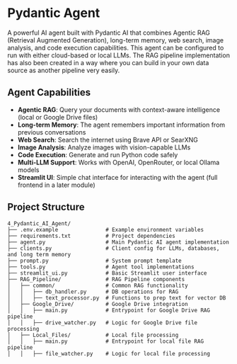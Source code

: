 # Pydantic Agent

A powerful AI agent built with Pydantic AI that combines Agentic RAG (Retrieval Augmented Generation), long-term memory, web search, image analysis, and code execution capabilities. This agent can be configured to run with either cloud-based or local LLMs. The RAG pipeline implementation has also been created in a way where you can build in your own data source as another pipeline very easily.

## Agent Capabilities

- **Agentic RAG**: Query your documents with context-aware intelligence (local or Google Drive files)
- **Long-term Memory**: The agent remembers important information from previous conversations
- **Web Search**: Search the internet using Brave API or SearXNG
- **Image Analysis**: Analyze images with vision-capable LLMs
- **Code Execution**: Generate and run Python code safely
- **Multi-LLM Support**: Works with OpenAI, OpenRouter, or local Ollama models
- **Streamlit UI**: Simple chat interface for interacting with the agent (full frontend in a later module)

## Project Structure

```
4_Pydantic_AI_Agent/
├── .env.example               # Example environment variables
├── requirements.txt           # Project dependencies
├── agent.py                   # Main Pydantic AI agent implementation
├── clients.py                 # Client config for LLMs, databases, and long term memory
├── prompt.py                  # System prompt template
├── tools.py                   # Agent tool implementations
├── streamlit_ui.py            # Basic Streamlit user interface
├── RAG_Pipeline/              # RAG Pipeline components
│   ├── common/                # Common RAG functionality
│   │   ├── db_handler.py      # DB operations for RAG
│   │   ├── text_processor.py  # Functions to prep text for vector DB
│   ├── Google_Drive/          # Google Drive integration
│   │   ├── main.py            # Entrypoint for Google Drive RAG pipeline
│   │   ├── drive_watcher.py   # Logic for Google Drive file processing
│   ├── Local_Files/           # Local file processing
│   │   ├── main.py            # Entrypoint for local file RAG pipeline
│   │   ├── file_watcher.py    # Logic for local file processing
```
